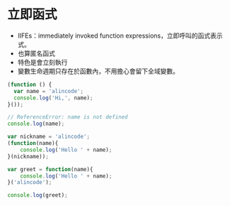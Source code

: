 # 立即函式

* IIFEs：immediately invoked function expressions，立即呼叫的函式表示式。
* 也算匿名函式
* 特色是會立刻執行
* 變數生命週期只存在於函數內，不用擔心會留下全域變數。

```js
(function () {
  var name = 'alincode';
  console.log('Hi,', name);
}());

// ReferenceError: name is not defined
console.log(name);
```

```js
var nickname = 'alincode';
(function(name){
	console.log('Hello ' + name);
}(nickname));
```

```js
var greet = function(name){
	console.log('Hello ' + name);
}('alincode');

console.log(greet);
```